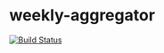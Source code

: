 # weekly-aggregator
[![Build Status](https://travis-ci.com/nengberg/weekly-aggregator.svg?branch=master)](https://travis-ci.com/nengberg/weekly-aggregator)